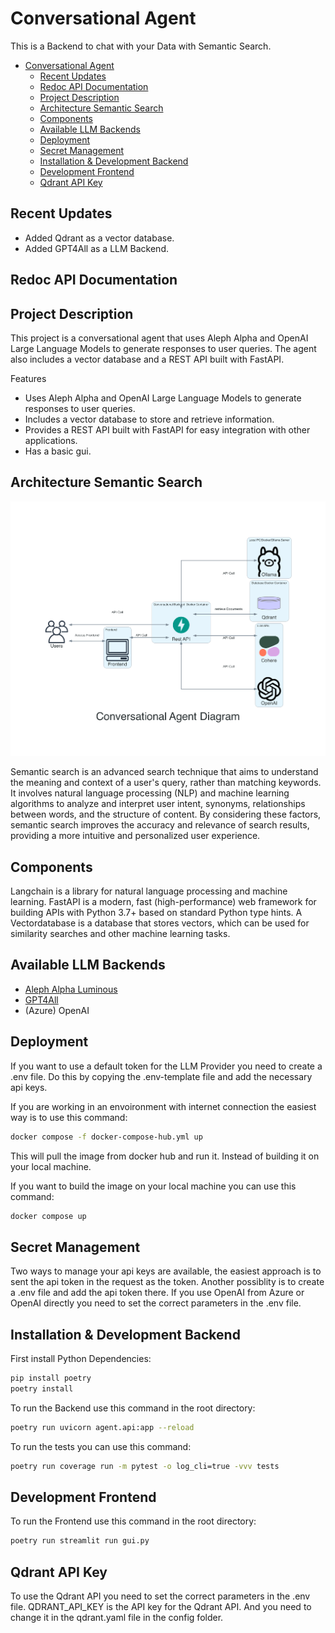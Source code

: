 # Conversational Agent
This is a Backend to chat with your Data with Semantic Search.


- [Conversational Agent](#conversational-agent)
  - [Recent Updates](#recent-updates)
  - [Redoc API Documentation](#redoc-api-documentation)
  - [Project Description](#project-description)
  - [Architecture Semantic Search](#architecture-semantic-search)
  - [Components](#components)
  - [Available LLM Backends](#available-llm-backends)
  - [Deployment](#deployment)
  - [Secret Management](#secret-management)
  - [Installation \& Development Backend](#installation--development-backend)
  - [Development Frontend](#development-frontend)
  - [Qdrant API Key](#qdrant-api-key)


## Recent Updates
- Added Qdrant as a vector database.
- Added GPT4All as a LLM Backend.


## Redoc API Documentation
<!-- # TODO: -->



## Project Description
This project is a conversational agent that uses Aleph Alpha and OpenAI Large Language Models to generate responses to user queries. The agent also includes a vector database and a REST API built with FastAPI.

Features
- Uses Aleph Alpha and OpenAI Large Language Models to generate responses to user queries.
- Includes a vector database to store and retrieve information.
- Provides a REST API built with FastAPI for easy integration with other applications.
- Has a basic gui.

## Architecture Semantic Search
![Semantic Search Architecture](resources/Architecture.png)

Semantic search is an advanced search technique that aims to understand the meaning and context of a user's query, rather than matching keywords. It involves natural language processing (NLP) and machine learning algorithms to analyze and interpret user intent, synonyms, relationships between words, and the structure of content. By considering these factors, semantic search improves the accuracy and relevance of search results, providing a more intuitive and personalized user experience.

## Components

Langchain is a library for natural language processing and machine learning. FastAPI is a modern, fast (high-performance) web framework for building APIs with Python 3.7+ based on standard Python type hints. A Vectordatabase is a database that stores vectors, which can be used for similarity searches and other machine learning tasks.

## Available LLM Backends

- [Aleph Alpha Luminous](https://aleph-alpha.com/)
- [GPT4All](https://gpt4all.io/index.html)
- (Azure) OpenAI

## Deployment

If you want to use a default token for the LLM Provider you need to create a .env file. Do this by copying the .env-template file and add the necessary api keys.

If you are working in an envoironment with internet connection the easiest way is to use this command:

```bash
docker compose -f docker-compose-hub.yml up
```

This will pull the image from docker hub and run it. Instead of building it on your local machine.

If you want to build the image on your local machine you can use this command:

```bash
docker compose up
```

## Secret Management

Two ways to manage your api keys are available, the easiest approach is to sent the api token in the request as the token.
Another possiblity is to create a .env file and add the api token there.
If you use OpenAI from Azure or OpenAI directly you need to set the correct parameters in the .env file.


## Installation & Development Backend

First install Python Dependencies:

```bash
pip install poetry
poetry install
```

To run the Backend use this command in the root directory:

```bash
poetry run uvicorn agent.api:app --reload
```

To run the tests you can use this command:

```bash
poetry run coverage run -m pytest -o log_cli=true -vvv tests
```

## Development Frontend

To run the Frontend use this command in the root directory:

```bash
poetry run streamlit run gui.py
```

## Qdrant API Key
To use the Qdrant API you need to set the correct parameters in the .env file.
QDRANT_API_KEY is the API key for the Qdrant API.
And you need to change it in the qdrant.yaml file in the config folder.



<!-- ## Star History

<a href="https://star-history.com/#mfmezger/conversational-agent-langchain&Date">
  <picture>
    <source media="(prefers-color-scheme: dark)" srcset="https://api.star-history.com/svg?repos=mfmezger/conversational-agent-langchain&type=Date&theme=dark" />
    <source media="(prefers-color-scheme: light)" srcset="https://api.star-history.com/svg?repos=mfmezger/conversational-agent-langchain&type=Date" />
    <img alt="Star History Chart" src="https://api.star-history.com/svg?repos=mfmezger/conversational-agent-langchain&type=Date" />
  </picture>
</a> -->
